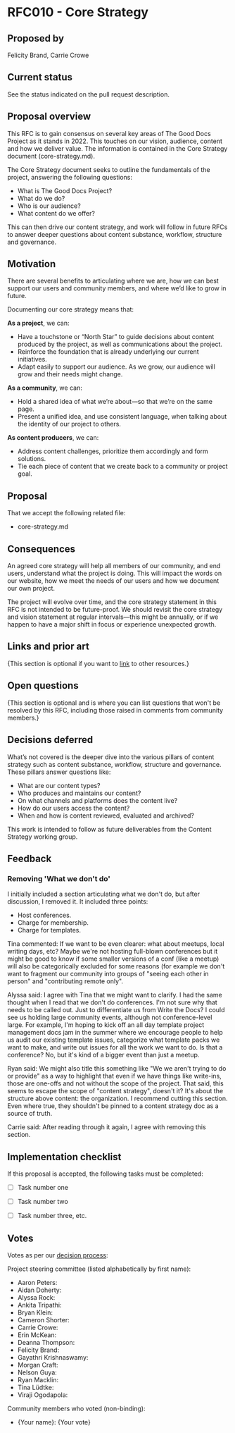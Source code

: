 # RFC010 - Core Strategy

## Proposed by

Felicity Brand, Carrie Crowe

## Current status

See the status indicated on the pull request description.


## Proposal overview

This RFC is to gain consensus on several key areas of The Good Docs Project as it stands in 2022. This touches on our vision, audience, content and how we deliver value. 
The information is contained in the Core Strategy document (core-strategy.md).

The Core Strategy document seeks to outline the fundamentals of the project, answering the following questions:

* What is The Good Docs Project?
* What do we do?
* Who is our audience?
* What content do we offer?

This can then drive our content strategy, and work will follow in future RFCs to answer deeper questions about content substance, workflow, structure and governance.


## Motivation

There are several benefits to articulating where we are, how we can best support our users and community members, and where we’d like to grow in future.

Documenting our core strategy means that:

**As a project**, we can: 

* Have a touchstone or “North Star” to guide decisions about content produced by the project, as well as communications about the project.
* Reinforce the foundation that is already underlying our current initiatives.
* Adapt easily to support our audience. As we grow, our audience will grow and their needs might change. 

**As a community**, we can:

* Hold a shared idea of what we’re about—so that we’re on the same page. 
* Present a unified idea, and use consistent language, when talking about the identity of our project to others.

**As content producers**, we can: 

* Address content challenges, prioritize them accordingly and form solutions. 
* Tie each piece of content that we create back to a community or project goal. 


## Proposal

That we accept the following related file:

* core-strategy.md


## Consequences

An agreed core strategy will help all members of our community, and end users, understand what the project is doing. This will impact the words 
on our website, how we meet the needs of our users and how we document our own project.

The project will evolve over time, and the core strategy statement in this RFC is not intended to be future-proof. We should revisit the core 
strategy and vision statement at regular intervals—this might be annually, or if we happen to have a major shift in focus or experience unexpected growth.


## Links and prior art

{This section is optional if you want to [link](https://example.com) to other resources.}


## Open questions

{This section is optional and is where you can list questions that won't be resolved by this RFC, including those raised in comments from community members.}


## Decisions deferred

What’s not covered is the deeper dive into the various pillars of content strategy such as content substance, workflow, structure and governance. 
These pillars answer questions like:

* What are our content types?
* Who produces and maintains our content?
* On what channels and platforms does the content live?
* How do our users access the content?
* When and how is content reviewed, evaluated and archived?

This work is intended to follow as future deliverables from the Content Strategy working group.


## Feedback

### Removing 'What we don't do'

I initially included a section articulating what we don't do, but after discussion, I removed it. It included three points:

* Host conferences.
* Charge for membership.
* Charge for templates.


Tina commented: If we want to be even clearer: what about meetups, local writing days, etc? Maybe we're not hosting full-blown conferences but it might 
be good to know if some smaller versions of a conf (like a meetup) will also be categorically excluded for some reasons (for example we don't want to 
fragment our community into groups of "seeing each other in person" and "contributing remote only".

Alyssa said: I agree with Tina that we might want to clarify. I had the same thought when I read that we don't do conferences. I'm not sure why that 
needs to be called out. Just to differentiate us from Write the Docs? I could see us holding large community events, although not conference-level large.
For example, I'm hoping to kick off an all day template project management docs jam in the summer where we encourage people to help us audit our existing
template issues, categorize what template packs we want to make, and write out issues for all the work we want to do. Is that a conference? No, but it's 
kind of a bigger event than just a meetup.

Ryan said: We might also title this something like "We we aren't trying to do or provide" as a way to highlight that even if we have things like write-ins, 
those are one-offs and not without the scope of the project. That said, this seems to escape the scope of "content strategy", doesn't it? It's about the 
structure above content: the organization. I recommend cutting this section. Even where true, they shouldn't be pinned to a content strategy doc as a source of truth.

Carrie said: After reading through it again, I agree with removing this section.


## Implementation checklist

If this proposal is accepted, the following tasks must be completed:

- [ ] Task number one
- [ ] Task number two
- [ ] Task number three, etc.


## Votes

Votes as per our [decision process](https://thegooddocsproject.dev/decisions/):

Project steering committee (listed alphabetically by first name):

- Aaron Peters:
- Aidan Doherty:
- Alyssa Rock:
- Ankita Tripathi:
- Bryan Klein:
- Cameron Shorter:
- Carrie Crowe:
- Erin McKean:
- Deanna Thompson:
- Felicity Brand:
- Gayathri Krishnaswamy:
- Morgan Craft:
- Nelson Guya:
- Ryan Macklin:
- Tina Lüdtke:
- Viraji Ogodapola:


Community members who voted (non-binding):

- {Your name}: {Your vote}

